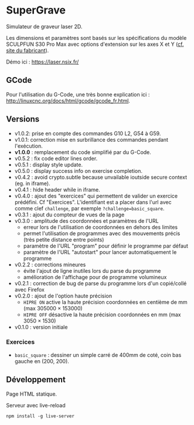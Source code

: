 # SuperGrave

Simulateur de graveur laser 2D.

Les dimensions et paramètres sont basés sur les spécifications du modèle SCULPFUN S30 Pro Max avec options d'extension sur les axes X et Y ([cf. site du fabricant](https://sculpfun.com/collections/sculpfun-s30/products/sculpfun-s30-pro-max-automatic-air-assist-laser-engraver-machine-20w?variant=42446149877938)).

Démo ici : <https://laser.nsix.fr/>

## GCode

Pour l'utilisation du G-Code, une très bonne explication ici : <http://linuxcnc.org/docs/html/gcode/gcode_fr.html>.

## Versions

 * v1.0.2: prise en compte des commandes G10 L2, G54 à G59.
 * v1.0.1: correction mise en surbrillance des commandes pendant l'exécution.
 * **v1.0.0** : remplacement du code simplifié par du G-Code.
 * v0.5.2 : fix code editor lines order.
 * v0.5.1 : display style update.
 * v0.5.0 : display success info on exercise completion.
 * v0.4.2 : avoid crypto.subtle because unvailable ioutside secure context (eg. in iframe).
 * v0.4.1 : hide header while in iframe.
 * v0.4.0 : ajout des "exercices" qui permettent de valider un exercice prédéfini. Cf "Exercices". L'identifiant est a placer dans l'url avec comme clef `challenge`, par exemple `?challenge=basic_square`.
 * v0.3.1 : ajout du compteur de vues de la page
 * v0.3.0 : amplitude des coordonnées et paramètres de l'URL
   - erreur lors de l'utilisation de coordonnées en dehors des limites
   - permet l'utilisation de programmes avec des mouvements précis (très petite distance entre points)
   - paramètre de l'URL "program" pour définir le programme par défaut
   - paramètre de l'URL "autostart" pour lancer automatiquement le programme
 * v0.2.2 : corrections mineures
   - évite l'ajout de ligne inutiles lors du parse du programme
   - amélioration de l'affichage pour de programme volumineux
 * v0.2.1 : correction de bug de parse du programme lors d'un copié/collé avec Firefox
 * v0.2.0 : ajout de l'option haute précision
   - `HIPRE ON` active la haute précision coordonnées en centième de mm (max 305000 × 153000)
   - `HIPRE OFF` désactive la haute précision coordonnées en mm (max 3050 × 1530)
 * v0.1.0 : version initiale

### Exercices

 * `basic_square` : dessiner un simple carré de 400mm de coté, coin bas gauche en (200, 200).

## Développement

Page HTML statique.

Serveur avec live-reload

`npm install -g live-server`
